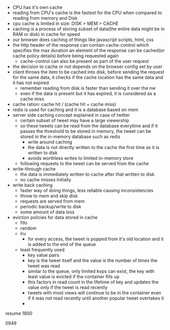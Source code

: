 - CPU has it's own cache
- reading from CPU's cache is the fastest for the CPU when compared to reading from memory and Disk
- cpu cache is limited in size: DISK > MEM > CACHE
- caching is a process of storing subset of data(the entire data might be in RAM or disk) in cache for speed
- our browser does caching of things like javascript scripts, html, css
- the http header of the response can contain cache-control which specifies the max duration an element of the response can be cached(or cache policy details) before being requested again
	- cache-control can also be present as part of the user request
- the decision to cache or not depends on the browser config set by user
- client throws the item to be cached into disk, before sending the request for the same data, it checks if the cache location has the same data and it has not expired 
	- remember reading from disk is faster than sending it over the nw
	- even if the data is present but it has expired, it is considered as a cache miss
- cache ration: cache hit / (cache hit + cache miss)
- redis is used for caching and it is a database based on mem
- server side caching concept explained in case of twitter
	- certain subset of tweet may have a large viewership
	- so these tweets can be read from the database everytime and if it passes the threshold to be stored in memory, the tweet can be stored in the in-memory database such as redis
		- write around caching
		- the data is not directly written to the cache the first time as it is written to disk
		- avoids worthless writes to limited in-memory store
	- following requests to the tweet can be served from the cache
- write-through cache
	- the data is immediately written to cache after that written to disk
	- no cache misses initially
- write back caching
	- faster way of doing things, less reliable causing inconsistencies
	- throw to mem and skip disk
	- requests are served from mem
	- periodic backup/write to disk
	- some amount of data loss
- eviction policies for data stored in cache
	- fifo
	- random
	- lru
		- for every access, the tweet is popped from it's old location and it is added to the end of the queue
	- least frequently used
		- key value pairs
		- key is the tweet itself and the value is the number of times the tweet was read
		- similar to the queue, only limited kvps can exist, the key with least value is evicted if the container fills up
		- this factors in read count in the lifetime of key and updates the value only if the tweet is read recently
		- tweets with most views will continue to be in the container even if it was not read recently until another popular tweet overtakes it
		- 
resume 1800

0949